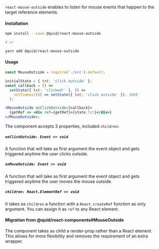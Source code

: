 `react-mouse-outside` enables to listen for mouse events that happen
to the target reference elements.

#### Installation

```bash
npm install --save @quid/react-mouse-outside

# or

yarn add @quid/react-mouse-outside
```

#### Usage

```jsx
const MouseOutside = require('./src').default;

initialState = { txt: 'click outside' };
const callback = () =>
  setState({ txt: 'clicked!' }, () =>
    setTimeout(() => setState({ txt: 'click outside' }), 300)
  );

<MouseOutside onClickOutside={callback}>
  {getRef => <div ref={getRef}>{state.txt}</div>}
</MouseOutside>;
```

The component accepts 3 properties, included `children`:

##### `onClickOutside: Event => void`

A function that will take as first argument the event object
and gets triggered anytime the user clicks outside.

##### `onMoveOutside: Event => void`

A function that will take as first argument the event object
and gets triggered anytime the user moves the mouse outside.

##### `children: React.ElementRef => void`

It takes as `children` a function with a `React.createRef` function
as only argument. You can assign it as `ref` to any React element.

#### Migration from @quid/react-components#MouseOutside

The component takes as child a render-prop rather than a React element.
This allows for more flexibility and removes the requirement of an extra wrapper.
